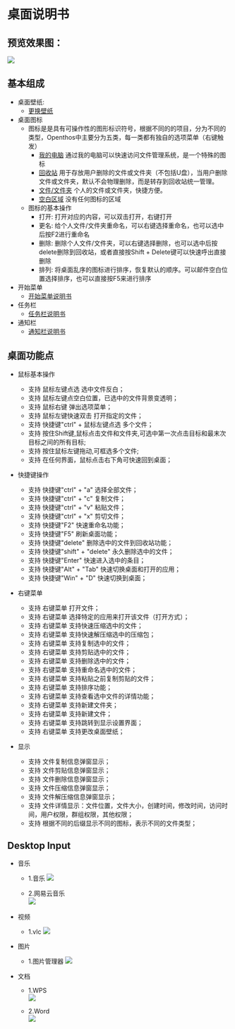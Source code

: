 # 桌面说明书

## 预览效果图：
![](pic/zhuomian/Desktop_demo.png)

## 基本组成
- 桌面壁纸:
    - [更换壁纸](zhuomian/更换壁纸.md)
- 桌面图标
    - 图标是是具有可操作性的图形标识符号，根据不同的的项目，分为不同的类型，Openthos中主要分为五类，每一类都有独自的选项菜单（右键触发）
        - [我的电脑](zhuomian/我的电脑.md )   通过我的电脑可以快速访问文件管理系统，是一个特殊的图标
        - [回收站](zhuomian/回收站.md )    用于存放用户删除的文件或文件夹（不包括U盘），当用户删除文件或文件夹，默认不会物理删除，而是转存到回收站统一管理。
        - [文件/文件夹](zhuomian/文件文件夹.md)   个人的文件或文件夹，快捷方便。
        - [空白区域](zhuomian/空白区域.md)    没有任何图标的区域
    - 图标的基本操作
        - 打开: 打开对应的内容，可以双击打开，右键打开
        - 更名: 给个人文件/文件夹重命名，可以右键选择重命名，也可以选中后按F2进行重命名
        - 删除: 删除个人文件/文件夹，可以右键选择删除，也可以选中后按delete删除到回收站，或者直接按Shift + Delete键可以快速呼出直接删除
        - 排列: 将桌面乱序的图标进行排序，恢复默认的顺序。可以邮件空白位置选择排序，也可以直接按F5来进行排序  
- 开始菜单
    - [开始菜单说明书](./五.开始菜单.md)
- 任务栏
    - [任务栏说明书](./六.任务栏.md)
- 通知栏
    - [通知栏说明书](./七.通知栏.md)

## 桌面功能点

- 鼠标基本操作 
     - 支持 鼠标左键点选 选中文件反白；
     - 支持 鼠标左键点空白位置，已选中的文件背景变透明；
     - 支持 鼠标右键 弹出选项菜单；
     - 支持 鼠标左键快速双击 打开指定的文件；
     - 支持 快捷键"ctrl" + 鼠标左键点选 多个文件；   
     - 支持 按住Shift键,鼠标点击文件和文件夹,可选中第一次点击目标和最末次目标之间的所有目标;  
     - 支持 按住鼠标左键拖动,可框选多个文件;
     - 支持 在任何界面，鼠标点击右下角可快速回到桌面；  
     
- 快捷键操作
     - 支持 快捷键"ctrl" + "a" 选择全部文件；
     - 支持 快捷键"ctrl" + "c" 复制文件；
     - 支持 快捷键"ctrl" + "v" 粘贴文件；
     - 支持 快捷键"ctrl" + "x" 剪切文件；
     - 支持 快捷键"F2" 快速重命名功能；
     - 支持 快捷键"F5" 刷新桌面功能；
     - 支持 快捷键"delete" 删除选中的文件到回收站功能；
     - 支持 快捷键"shift" + "delete" 永久删除选中的文件；	
     - 支持 快捷键"Enter" 快速进入选中的条目；
     - 支持 快捷键"Alt" + "Tab" 快速切换桌面和打开的应用；
     - 支持 快捷键"Win" + "D" 快速切换到桌面；
  
- 右键菜单
     - 支持 右键菜单 打开文件；
     - 支持 右键菜单 选择特定的应用来打开该文件（打开方式）；
     - 支持 右键菜单 支持快速压缩选中的文件；
     - 支持 右键菜单 支持快速解压缩选中的压缩包；
     - 支持 右键菜单 支持复制选中的文件；
     - 支持 右键菜单 支持剪贴选中的文件；
     - 支持 右键菜单 支持删除选中的文件；
     - 支持 右键菜单 支持重命名选中的文件；
     - 支持 右键菜单 支持粘贴之前复制剪贴的文件；
     - 支持 右键菜单 支持排序功能；
     - 支持 右键菜单 支持查看选中文件的详情功能；
     - 支持 右键菜单 支持新建文件夹；
     - 支持 右键菜单 支持新建文件；  
     - 支持 右键菜单 支持跳转到显示设置界面；  
     - 支持 右键菜单 支持更改桌面壁纸；
	 
- 显示
     - 支持 文件复制信息弹窗显示；
     - 支持 文件剪贴信息弹窗显示；
     - 支持 文件删除信息弹窗显示；
     - 支持 文件压缩信息弹窗显示；
     - 支持 文件解压缩信息弹窗显示；
     - 支持 文件详情显示：文件位置，文件大小，创建时间，修改时间，访问时间，用户权限，群组权限，其他权限；
     - 支持 根据不同的后缀显示不同的图标，表示不同的文件类型；
	 
## Desktop Input

- 音乐
    - 1.音乐
    ![](pic/zhuomian/Desktop_localmusic.png)
  
    - 2.网易云音乐  
    ![](pic/zhuomian/Desktop_wangyimusic.png) 
  
- 视频
    - 1.vlc
    ![](pic/zhuomian/Desktop_VLC.png)
  
- 图片
    - 1.图片管理器
    ![](pic/zhuomian/Desktop_gallery.png)
  
- 文档
    - 1.WPS  
    ![](pic/zhuomian/Desktop_wpsword.png)
  
    - 2.Word  
    ![](pic/zhuomian/Desktop_MSword.png)

